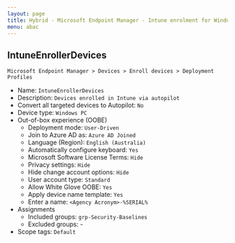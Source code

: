 ```yaml
---
layout: page
title: Hybrid - Microsoft Endpoint Manager - Intune enrolment for Windows devices
menu: abac
---
```


## IntuneEnrollerDevices

`Microsoft Endpoint Manager > Devices > Enroll devices > Deployment Profiles`

* Name: `IntuneEnrollerDevices`
* Description: `Devices enrolled in Intune via autopilot`
* Convert all targeted devices to Autopilot: `No`
* Device type: `Windows PC`
* Out-of-box experience (OOBE)
  * Deployment mode: `User-Driven`
  * Join to Azure AD as: `Azure AD Joined`
  * Language (Region): `English (Australia)`
  * Automatically configure keyboard: `Yes`
  * Microsoft Software License Terms: `Hide`
  * Privacy settings: `Hide`
  * Hide change account options: `Hide`
  * User account type: `Standard`
  * Allow White Glove OOBE: `Yes`
  * Apply device name template: `Yes`
  * Enter a name: `<Agency Acronym>-%SERIAL%`
* Assignments
  * Included groups: `grp-Security-Baselines`
  * Excluded groups: -
* Scope tags: `Default`
